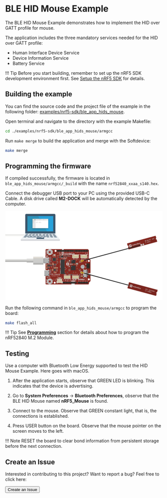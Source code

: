# BLE HID Mouse Example

The BLE HID Mouse Example demonstrates how to implement the HID over GATT profile for mouse.

The application includes the three mandatory services needed for the HID over GATT profile:

* Human Interface Device Service
* Device Information Service
* Battery Service

!!! Tip
	Before you start building, remember to set up the nRF5 SDK development environment first. See [Setup the nRF5 SDK](../setup.md) for details.

## Building the example

You can find the source code and the project file of the example in the following folder: [examples/nrf5-sdk/ble_app_hids_mouse](https://github.com/makerdiary/nrf52840-m2-devkit/tree/master/examples/nrf5-sdk/ble_app_hids_mouse).

Open terminal and navigate to the directory with the example Makefile:

``` sh
cd ./examples/nrf5-sdk/ble_app_hids_mouse/armgcc
```

Run `make merge` to build the application and merge with the Softdevice:

``` sh
make merge
```

## Programming the firmware

If compiled successfully, the firmware is located in `ble_app_hids_mouse/armgcc/_build` with the name `nrf52840_xxaa_s140.hex`.

Connect the debugger USB port to your PC using the provided USB-C Cable. A disk drive called **M2-DOCK** will be automatically detected by the computer.

![](../assets/images/programming-firmware.png)

Run the following command in `ble_app_hids_mouse/armgcc` to program the board:

``` sh
make flash_all
```

!!! Tip
	See **[Programming](../../programming.md)** section for details about how to program the nRF52840 M.2 Module.

## Testing

Use a computer with Bluetooth Low Energy supported to test the HID Mouse Example. Here goes with macOS.

1. After the application starts, observe that GREEN LED is blinking. This indicates that the device is advertising.

2. Go to **System Preferences** -> **Bluetooth Preferences**, observe that the BLE HID Mouse named **nRF5_Mouse** is found.

3. Connect to the mouse. Observe that GREEN constant light, that is, the connections is established.

4. Press USER button on the board. Observe that the mouse pointer on the screen moves to the left.


!!! Note
	RESET the board to clear bond information from persistent storage before the next connection.

## Create an Issue

Interested in contributing to this project? Want to report a bug? Feel free to click here:

<a href="https://github.com/makerdiary/nrf52840-m2-devkit/issues/new?title=nRF5%20SDK-BLE%20HIDS%20Mouse:%20%3Ctitle%3E"><button data-md-color-primary="red-bud"><i class="fa fa-github"></i> Create an Issue</button></a>
